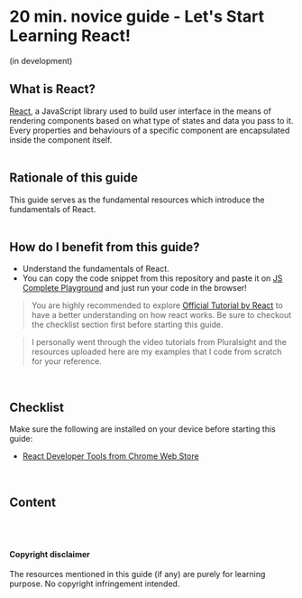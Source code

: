 # 20 min. novice guide - Let's Start Learning React!
(in development)

## What is React?
[React](https://reactjs.org/), a JavaScript library used to build user interface in the means of rendering components based on what type of states and data you pass to it. Every properties and behaviours of a specific component are encapsulated inside the component itself.
<br>
<br>

## Rationale of this guide
This guide serves as the fundamental resources which introduce the fundamentals of React. 
<br>
<br>

## How do I benefit from this guide?
- Understand the fundamentals of React.
- You can copy the code snippet from this repository and paste it on [JS Complete Playground](https://jscomplete.com/repl/) and just run your code in the browser! 
> You are highly recommended to explore [Official Tutorial by React](https://reactjs.org/tutorial/tutorial.html) to have a better understanding on how react works. 
> Be sure to checkout the checklist section first before starting this guide.

> I personally went through the video tutorials from Pluralsight and the resources uploaded here are my examples that I code from scratch for your reference.
<br>

## Checklist
Make sure the following are installed on your device before starting this guide:
- [React Developer Tools from Chrome Web Store](https://chrome.google.com/webstore/detail/react-developer-tools/fmkadmapgofadopljbjfkapdkoienihi/related?hl=en)
<br>

## Content

<br>
<br>

#### Copyright disclaimer
The resources mentioned in this guide (if any) are purely for learning purpose. No copyright infringement intended.

